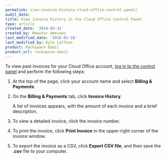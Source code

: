 ```yaml
---
permalink: view-invoice-history-cloud-office-control-panel/
audit_date:
title: View invoice history in the Cloud Office Control Panel
type: article
created_date: '2014-03-31'
created_by: Mawutor Amesawu
last_modified_date: '2016-01-18'
last_modified_by: Kyle Laffoon
product: Rackspace Email
product_url: rackspace-email
---
```


To view past invoices for your Cloud Office account, [log in to the
control panel](https://cp.rackspace.com/) and perform the following
steps:

1. At the top of the page, click your account name and select **Billing & Payments**.
2. On the **Billing & Payments** tab, click **Invoice History**.

    A list of invoices appears, with the amount of each invoice and a brief description.
    
3. To view a detailed invoice, click the invoice number.
4. To print the invoice, click **Print Invoice** in the upper-right corner of the invoice window.
5. To export the invoice as a CSV, click **Export CSV file**, and then save the **.csv** file to your computer.
